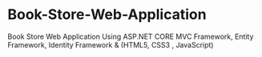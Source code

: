 # Book-Store-Web-Application
Book Store Web Application Using ASP.NET CORE MVC Framework, Entity Framework, Identity Framework & (HTML5, CSS3 , JavaScript)
